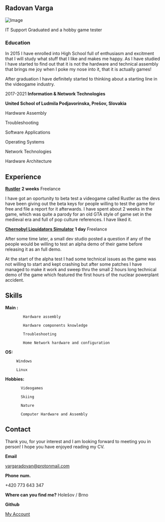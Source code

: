## **Radovan Varga**                                                                    
   ![Image](https://user-images.githubusercontent.com/86750452/124050015-ec64d200-da19-11eb-9bce-fd69d4cacf71.png)


IT Support Graduated and a hobby game tester
### **Education**

In 2015 I have enrolled into High School full of enthusiasm and excitment that I will study what stuff that I like and makes me happy.
As I have studied I have started to find out that it is not the hardware and technical assembly that brings me joy when I poke my nose into it, that it is actually games!

After graduation I have definitely started to thinking about a starting line in the videogame industry.

2017-2021
**Information & Network Technologies**

**United School of Ludmila Podjavorinska, Prešov, Slovakia**

Hardware Assembly

Troubleshooting

Software Applications

Operating Systems

Network Technologies

Hardware Architecture

## Experience

[**Rustler**](https://store.steampowered.com/app/844260/Rustler/)
**2 weeks**
Freelance

I have got an oportunity to beta test a videogame called Rustler as the devs have been giving out the beta keys for people willing to test the game for free and file a report for it afterwards. I have spent about 2 weeks in the game, which was quite a parody for an old GTA style of game set in the medieval era and full of pop culture references. I have liked it.

[**Chernobyl Liquidators Simulator**](https://store.steampowered.com/app/1113010/Chernobyl_Liquidators_Simulator/)
**1 day**
Freelance

After some time later, a small dev studio posted a question if any of the people would be willing to test an alpha demo of their game before releasing it as an full demo.

At the start of the alpha test I had some technical issues as the game was not willing to start and kept crashing but after some patches I have managed to make it work and sweep thru the small 2 hours long technical demo of the game which featured the first hours of the nuclear powerplant accident.

## Skills

**Main :** 

            Hardware assembly

            Hardware components knowledge
            
            Troubleshooting
            
            Home Network hardware and configuration
            
 **OS:** 
         
         Windows
 
         Linux
          
 **Hobbies:** 
           
           Videogames
           
           Skiing
           
           Nature
           
           Computer Hardware and Assembly
           
           
## Contact

Thank you, for your interest and I am looking forward to meeting you in person!
I hope you have enjoyed reading my CV.


**Email**

vargaradovan@protonmail.com

**Phone**
 **num.**
 
 +420 773 643 347
 
 **Where can you find me?**
 Holešov / Brno 
 
 **Github**

[My Account](https://github.com/Taik1e)
  
